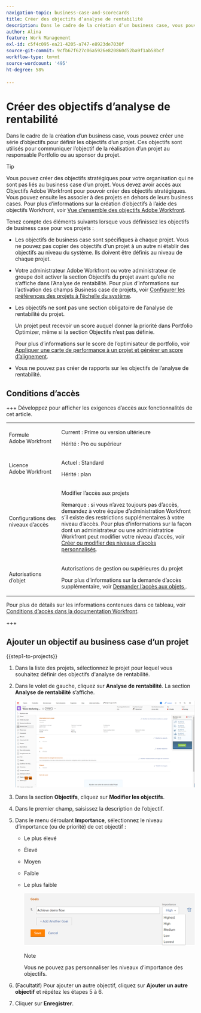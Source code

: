 ```yaml
---
navigation-topic: business-case-and-scorecards
title: Créer des objectifs d’analyse de rentabilité
description: Dans le cadre de la création d’un business case, vous pouvez créer une série d’objectifs pour définir les objectifs d’un projet. Les objectifs du business case sont utilisés pour communiquer à la personne gestionnaire du portfolio ou à la personne sponsor du projet l’objectif de la réalisation d’un projet.
author: Alina
feature: Work Management
exl-id: c5f4c095-ea21-4205-a747-e8923de7030f
source-git-commit: 9cfb67f627c06a5926e820860d52ba9f1ab58bcf
workflow-type: tm+mt
source-wordcount: '495'
ht-degree: 58%

---
```


# Créer des objectifs d’analyse de rentabilité

<!-- Audited: 4/2025 -->

Dans le cadre de la création d’un business case, vous pouvez créer une série d’objectifs pour définir les objectifs d’un projet. Ces objectifs sont utilisés pour communiquer l’objectif de la réalisation d’un projet au responsable Portfolio ou au sponsor du projet.

<!--
<p data-mc-conditions="QuicksilverOrClassic.Draft mode">(NOTE: below snippet: NWE only, not classic)</p>
-->

>[!TIP]
>
>Vous pouvez créer des objectifs stratégiques pour votre organisation qui ne sont pas liés au business case d’un projet. Vous devez avoir accès aux Objectifs Adobe Workfront pour pouvoir créer des objectifs stratégiques. Vous pouvez ensuite les associer à des projets en dehors de leurs business cases. Pour plus d’informations sur la création d’objectifs à l’aide des objectifs Workfront, voir [Vue d’ensemble des objectifs Adobe Workfront](../../../workfront-goals/goal-management/wf-goals-overview.md).

Tenez compte des éléments suivants lorsque vous définissez les objectifs de business case pour vos projets :

* Les objectifs de business case sont spécifiques à chaque projet. Vous ne pouvez pas copier des objectifs d&#39;un projet à un autre ni établir des objectifs au niveau du système. Ils doivent être définis au niveau de chaque projet.
* Votre administrateur Adobe Workfront ou votre administrateur de groupe doit activer la section Objectifs du projet avant qu’elle ne s’affiche dans l’Analyse de rentabilité. Pour plus d’informations sur l’activation des champs Business case de projets, voir [Configurer les préférences des projets à l’échelle du système](../../../administration-and-setup/set-up-workfront/configure-system-defaults/set-project-preferences.md).

* Les objectifs ne sont pas une section obligatoire de l’analyse de rentabilité du projet.

  Un projet peut recevoir un score auquel donner la priorité dans Portfolio Optimizer, même si la section Objectifs n’est pas définie.

  Pour plus d’informations sur le score de l’optimisateur de portfolio, voir [Appliquer une carte de performance à un projet et générer un score d’alignement](../../../manage-work/projects/define-a-business-case/apply-scorecard-to-project-to-generate-alignment-score.md).

* Vous ne pouvez pas créer de rapports sur les objectifs de l’analyse de rentabilité.

## Conditions d’accès

+++ Développez pour afficher les exigences d’accès aux fonctionnalités de cet article.

<table style="table-layout:auto"> 
 <col> 
 </col> 
 <col> 
 </col> 
 <tbody> 
  <tr> 
   <td role="rowheader">Formule Adobe Workfront</td> 
   <td> <p>Current : Prime ou version ultérieure</p>
   <p>Hérité : Pro ou supérieur</p>  </td> 
  </tr> 
  <tr> 
   <td role="rowheader">Licence Adobe Workfront</td>
   <td> 
   <p>Actuel : Standard</p> 
   <p>Hérité : plan </p> 
   </td> 
  </tr> 
  <tr> 
   <td role="rowheader">Configurations des niveaux d’accès</td> 
   <td> <p>Modifier l’accès aux projets</p> <p>Remarque : si vous n’avez toujours pas d’accès, demandez à votre équipe d’administration Workfront s’il existe des restrictions supplémentaires à votre niveau d’accès. Pour plus d’informations sur la façon dont un administrateur ou une administratrice Workfront peut modifier votre niveau d’accès, voir <a href="../../../administration-and-setup/add-users/configure-and-grant-access/create-modify-access-levels.md" class="MCXref xref">Créer ou modifier des niveaux d’accès personnalisés</a>.</p> </td> 
  </tr> 
  <tr> 
   <td role="rowheader">Autorisations d’objet</td> 
   <td> <p>Autorisations de gestion ou supérieures du projet</p> <p>Pour plus d’informations sur la demande d’accès supplémentaire, voir <a href="../../../workfront-basics/grant-and-request-access-to-objects/request-access.md" class="MCXref xref">Demander l’accès aux objets </a>.</p> </td> 
  </tr> 
 </tbody> 
</table>

Pour plus de détails sur les informations contenues dans ce tableau, voir [Conditions d’accès dans la documentation Workfront](/help/quicksilver/administration-and-setup/add-users/access-levels-and-object-permissions/access-level-requirements-in-documentation.md).

+++

## Ajouter un objectif au business case d’un projet

{{step1-to-projects}}

1. Dans la liste des projets, sélectionnez le projet pour lequel vous souhaitez définir des objectifs d&#39;analyse de rentabilité.
1. Dans le volet de gauche, cliquez sur **Analyse de rentabilité**. La section **Analyse de rentabilité** s’affiche.

   ![Informations sur le business case](assets/business-case-page-info-goals-expenses-nwe-350x123.png)

1. Dans la section **Objectifs**, cliquez sur **Modifier les objectifs**.

1. Dans le premier champ, saisissez la description de l’objectif.

1. Dans le menu déroulant **Importance**, sélectionnez le niveau d’importance (ou de priorité) de cet objectif :

   * Le plus élevé
   * Élevé
   * Moyen
   * Faible
   * Le plus faible

     ![Importance](assets/g1-350x76.png)

     >[!NOTE]
     >
     >Vous ne pouvez pas personnaliser les niveaux d’importance des objectifs.

1. (Facultatif) Pour ajouter un autre objectif, cliquez sur **Ajouter un autre objectif** et répétez les étapes 5 à 6.

1. Cliquer sur **Enregistrer**.
